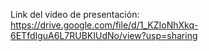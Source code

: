 Link del video de presentación: https://drive.google.com/file/d/1_KZIoNhXkq-6ETfdIguA6L7RUBKIUdNo/view?usp=sharing
